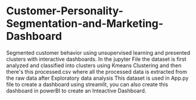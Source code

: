 # Customer-Personality-Segmentation-and-Marketing-Dashboard
Segmented customer behavior using unsupervised learning and presented clusters with interactive dashboards. 
In the jupyter File the dataset is first analyzed and classified into clusters using Kmeans Clustering and then there's this processed.csv where all the processed data is extracted from the raw data after Exploratory data analysis
This dataset is used in App.py file to create a dashboard using streamlit, you can also create this dashboard in powerBI to create an Inteactive Dashboard. 
